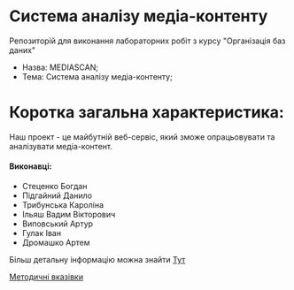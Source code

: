 # Система аналізу медіа-контенту

Репозиторій для виконання лабораторних робіт з курсу "Організація баз даних"

- Назва: MEDIASCAN;
- Тема: Система аналізу медіа-контенту;

# Коротка загальна характеристика:
Наш проект - це майбутній веб-сервіс, який зможе опрацьовувати та аналізувати медіа-контент.

#### Виконавці:
- Стеценко Богдан
- Підгайний Данило
- Трибунська Кароліна
- Ільяш Вадим Вікторович
- Виповський Артур
- Гулак Іван 
- Дромашко Артем 

Більш детальну інформацію можна знайти [Тут](./docs/requirements/stakeholders-needs.md) 

[Методичні вказівки](./guidelines/guidelines.md)

